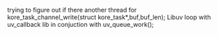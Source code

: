 trying to figure out if there another thread for kore_task_channel_write(struct kore_task*,buf,buf_len);
Libuv loop with uv_callback lib in conjuction with uv_queue_work();